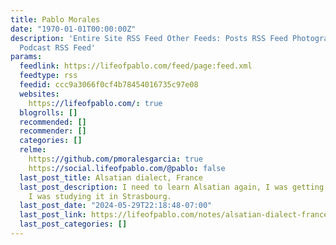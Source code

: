 ```yaml
---
title: Pablo Morales
date: "1970-01-01T00:00:00Z"
description: 'Entire Site RSS Feed Other Feeds: Posts RSS Feed Photography RSS Feed
  Podcast RSS Feed'
params:
  feedlink: https://lifeofpablo.com/feed/page:feed.xml
  feedtype: rss
  feedid: ccc9a3066f0cf4b78454016735c97e08
  websites:
    https://lifeofpablo.com/: true
  blogrolls: []
  recommended: []
  recommender: []
  categories: []
  relme:
    https://github.com/pmoralesgarcia: true
    https://social.lifeofpablo.com/@pablo: false
  last_post_title: Alsatian dialect, France
  last_post_description: I need to learn Alsatian again, I was getting decent when
    I was studying it in Strasbourg.
  last_post_date: "2024-05-29T22:18:48-07:00"
  last_post_link: https://lifeofpablo.com/notes/alsatian-dialect-france
  last_post_categories: []
---
```

